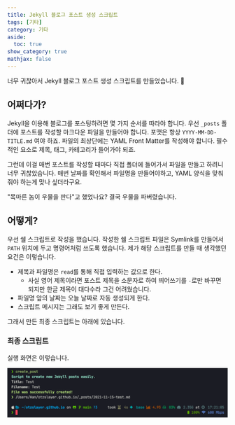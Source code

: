 ```yaml
---
title: Jekyll 블로그 포스트 생성 스크립트
tags: [기타]
category: 기타
aside:
  toc: true
show_category: true
mathjax: false
---
```


너무 귀찮아서 Jekyll 블로그 포스트 생성 스크립트를 만들었습니다. 🎉

<!--more-->

## 어쩌다가?

Jekyll을 이용해 블로그를 포스팅하려면 몇 가지 순서를 따라야 합니다. 
우선 `_posts` 폴더에 포스트를 작성할 마크다운 파일을 만들어야 합니다.
포맷은 항상 `YYYY-MM-DD-TITLE.md` 여야 하죠.
파일의 최상단에는 YAML Front Matter를 작성해야 합니다.
필수적인 요소로 제목, 태그, 카테고리가 들어가야 되죠.

그런데 이걸 매번 포스트를 작성할 때마다 직접 폴더에 들어가서 파일을 만들고 하려니 너무 귀찮았습니다.
매번 날짜를 확인해서 파일명을 만들어야하고, YAML 양식을 맞춰줘야 하는게 맞나 싶더라구요.

"목마른 놈이 우물을 판다"고 했었나요? 결국 우물을 파버렸습니다.

## 어떻게?

우선 쉘 스크립트로 작성을 했습니다. 작성한 쉘 스크립트 파일은 Symlink를 만들어서 `PATH` 위치에 두고 명령어처럼 쓰도록 했습니다. 제가 해당 스크립트를 만들 때 생각했던 요건은 이렇습니다.

- 제목과 파일명은 `read`를 통해 직접 입력하는 값으로 한다.
  - 사실 영어 제목이라면 포스트 제목을 소문자로 하여 띄어쓰기를 `-`로만 바꾸면 되지만 한글 제목이 대다수라 그건 어려웠습니다.
- 파일명 앞의 날짜는 오늘 날짜로 자동 생성되게 한다.
- 스크립트 메시지는 그래도 보기 좋게 만든다.

그래서 만든 최종 스크립트는 아래에 있습니다.

### 최종 스크립트

<script src="https://gist.github.com/otzslayer/f1af8622fd48d3ace7204e1380322da0.js"></script>

실행 화면은 이렇습니다.

![](/assets/images/2021-11-15-jekyll-post-generator-script/run_script.png)
